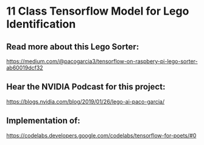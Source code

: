 # 11 Class Tensorflow Model for Lego Identification

## Read more about this Lego Sorter:
https://medium.com/@pacogarcia3/tensorflow-on-raspbery-pi-lego-sorter-ab60019dcf32

## Hear the NVIDIA Podcast for this project:
https://blogs.nvidia.com/blog/2019/01/26/lego-ai-paco-garcia/


## Implementation of:

https://codelabs.developers.google.com/codelabs/tensorflow-for-poets/#0
